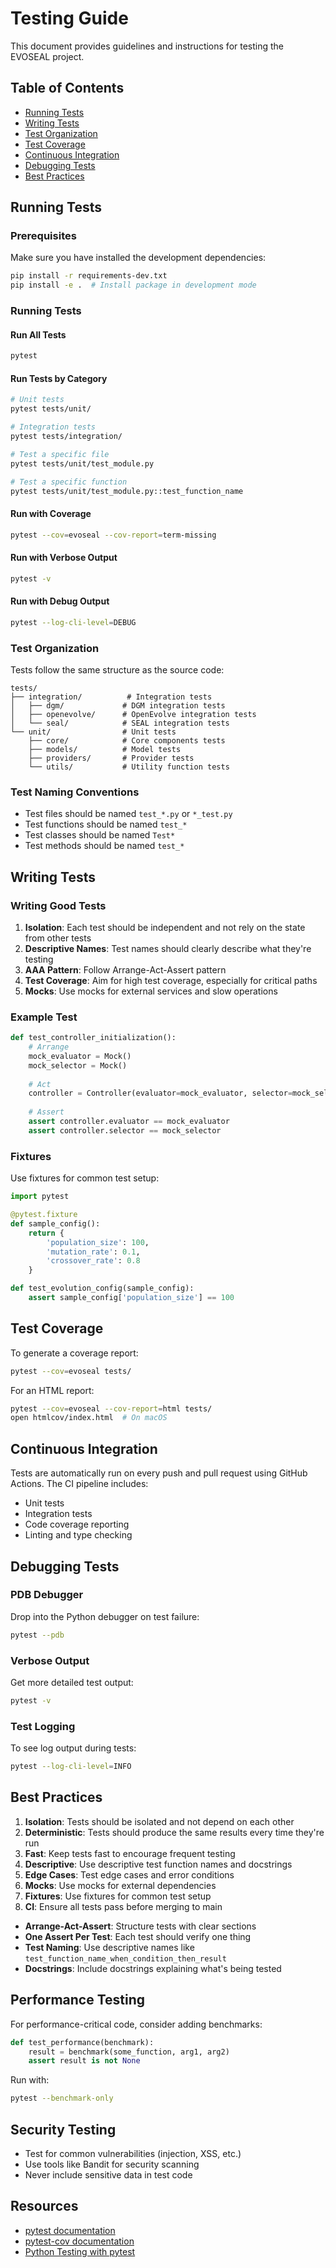 # Testing Guide

This document provides guidelines and instructions for testing the EVOSEAL project.

## Table of Contents

- [Running Tests](#running-tests)
- [Writing Tests](#writing-tests)
- [Test Organization](#test-organization)
- [Test Coverage](#test-coverage)
- [Continuous Integration](#continuous-integration)
- [Debugging Tests](#debugging-tests)
- [Best Practices](#best-practices)

## Running Tests

### Prerequisites

Make sure you have installed the development dependencies:

```bash
pip install -r requirements-dev.txt
pip install -e .  # Install package in development mode
```

### Running Tests

#### Run All Tests

```bash
pytest
```

#### Run Tests by Category

```bash
# Unit tests
pytest tests/unit/

# Integration tests
pytest tests/integration/

# Test a specific file
pytest tests/unit/test_module.py

# Test a specific function
pytest tests/unit/test_module.py::test_function_name
```

#### Run with Coverage

```bash
pytest --cov=evoseal --cov-report=term-missing
```

#### Run with Verbose Output

```bash
pytest -v
```

#### Run with Debug Output

```bash
pytest --log-cli-level=DEBUG
```

### Test Organization

Tests follow the same structure as the source code:

```
tests/
├── integration/          # Integration tests
│   ├── dgm/             # DGM integration tests
│   ├── openevolve/      # OpenEvolve integration tests
│   └── seal/            # SEAL integration tests
└── unit/                # Unit tests
    ├── core/            # Core components tests
    ├── models/          # Model tests
    ├── providers/       # Provider tests
    └── utils/           # Utility function tests
```

### Test Naming Conventions

- Test files should be named `test_*.py` or `*_test.py`
- Test functions should be named `test_*`
- Test classes should be named `Test*`
- Test methods should be named `test_*`

## Writing Tests

### Writing Good Tests

1. **Isolation**: Each test should be independent and not rely on the state from other tests
2. **Descriptive Names**: Test names should clearly describe what they're testing
3. **AAA Pattern**: Follow Arrange-Act-Assert pattern
4. **Test Coverage**: Aim for high test coverage, especially for critical paths
5. **Mocks**: Use mocks for external services and slow operations

### Example Test

```python
def test_controller_initialization():
    # Arrange
    mock_evaluator = Mock()
    mock_selector = Mock()
    
    # Act
    controller = Controller(evaluator=mock_evaluator, selector=mock_selector)
    
    # Assert
    assert controller.evaluator == mock_evaluator
    assert controller.selector == mock_selector
```

### Fixtures

Use fixtures for common test setup:

```python
import pytest

@pytest.fixture
def sample_config():
    return {
        'population_size': 100,
        'mutation_rate': 0.1,
        'crossover_rate': 0.8
    }

def test_evolution_config(sample_config):
    assert sample_config['population_size'] == 100
```

## Test Coverage

To generate a coverage report:

```bash
pytest --cov=evoseal tests/
```

For an HTML report:

```bash
pytest --cov=evoseal --cov-report=html tests/
open htmlcov/index.html  # On macOS
```

## Continuous Integration

Tests are automatically run on every push and pull request using GitHub Actions. The CI pipeline includes:

- Unit tests
- Integration tests
- Code coverage reporting
- Linting and type checking

## Debugging Tests

### PDB Debugger

Drop into the Python debugger on test failure:

```bash
pytest --pdb
```

### Verbose Output

Get more detailed test output:

```bash
pytest -v
```

### Test Logging

To see log output during tests:

```bash
pytest --log-cli-level=INFO
```

## Best Practices

1. **Isolation**: Tests should be isolated and not depend on each other
2. **Deterministic**: Tests should produce the same results every time they're run
3. **Fast**: Keep tests fast to encourage frequent testing
4. **Descriptive**: Use descriptive test function names and docstrings
5. **Edge Cases**: Test edge cases and error conditions
6. **Mocks**: Use mocks for external dependencies
7. **Fixtures**: Use fixtures for common test setup
8. **CI**: Ensure all tests pass before merging to main

- **Arrange-Act-Assert**: Structure tests with clear sections
- **One Assert Per Test**: Each test should verify one thing
- **Test Naming**: Use descriptive names like `test_function_name_when_condition_then_result`
- **Docstrings**: Include docstrings explaining what's being tested

## Performance Testing

For performance-critical code, consider adding benchmarks:

```python
def test_performance(benchmark):
    result = benchmark(some_function, arg1, arg2)
    assert result is not None
```

Run with:

```bash
pytest --benchmark-only
```

## Security Testing

- Test for common vulnerabilities (injection, XSS, etc.)
- Use tools like Bandit for security scanning
- Never include sensitive data in test code

## Resources

- [pytest documentation](https://docs.pytest.org/)
- [pytest-cov documentation](https://pytest-cov.readthedocs.io/)
- [Python Testing with pytest](https://pythontest.com/pytest-book/)
